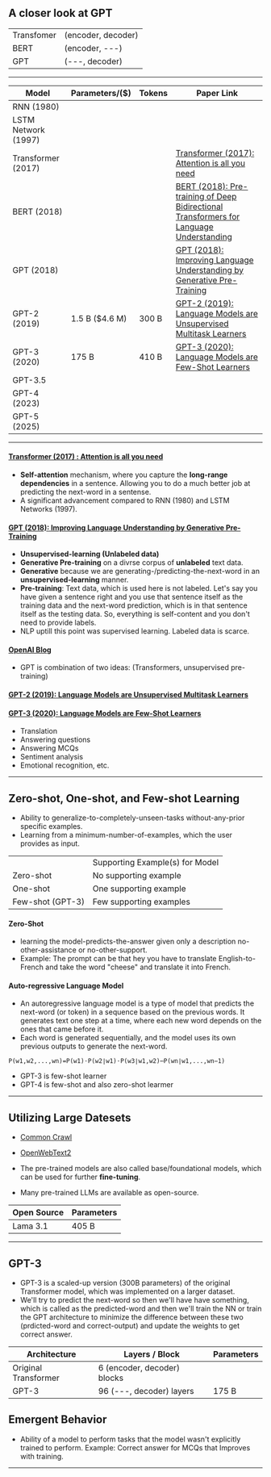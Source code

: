 ## A closer look at GPT 

|||
|---|---|
| Transfomer | (encoder, decoder) |
| BERT       | (encoder, ---) |
| GPT        | (---, decoder) |

***

| Model | Parameters/($) | Tokens| Paper Link| 
|---           |---    | --- | ---|
|RNN (1980)||||
|LSTM Network (1997)||||
| Transformer (2017)  |       | | [Transformer (2017): Attention is all you need](https://arxiv.org/abs/1706.03762) |
| BERT (2018)||| [BERT (2018): Pre-training of Deep Bidirectional Transformers for Language Understanding](https://arxiv.org/abs/1810.04805)|
| GPT (2018)   |         | | [GPT (2018): Improving Language Understanding by Generative Pre-Training](https://cdn.openai.com/research-covers/language-unsupervised/language_understanding_paper.pdf)|
| GPT-2 (2019) | 1.5 B ($4.6 M) | 300 B  | [GPT-2 (2019): Language Models are Unsupervised Multitask Learners](https://cdn.openai.com/better-language-models/language_models_are_unsupervised_multitask_learners.pdf)|
| GPT-3 (2020) | 175 B | 410 B | [GPT-3 (2020): Language Models are Few-Shot Learners](https://arxiv.org/abs/2005.14165)|
| GPT-3.5      |       |  | |
| GPT-4 (2023)       |       |  | |
| GPT-5 (2025)       |       |  | |

***

#### [Transformer (2017) : Attention is all you need](https://arxiv.org/abs/1706.03762)
*  __Self-attention__ mechanism, where you capture the __long-range dependencies__ in a sentence. Allowing you to do a much better job at predicting the next-word in a sentense.
*   A significant advancement compared to RNN (1980) and LSTM Networks (1997).

#### [GPT (2018): Improving Language Understanding by Generative Pre-Training](https://cdn.openai.com/research-covers/language-unsupervised/language_understanding_paper.pdf)
* __Unsupervised-learning (Unlabeled data)__
* __Generative Pre-training__ on a divrse corpus of __unlabeled__ text data.
* __Generative__ because we are generating-/predicting-the-next-word in an __unsupervised-learning__ manner.
* __Pre-training__: Text data, which is used here is not labeled. Let's say you have given a sentence right and you use that sentence itself as the training data and the next-word prediction, which is in that sentence itself as the testing data. So, everything is self-content and you don't need to provide labels.
* NLP uptill this point was supervised learning. Labeled data is scarce.

#### [OpenAI Blog](https://openai.com/index/language-unsupervised/)
* GPT is combination of two ideas: (Transformers, unsupervised pre-training)

#### [GPT-2 (2019): Language Models are Unsupervised Multitask Learners](https://cdn.openai.com/better-language-models/language_models_are_unsupervised_multitask_learners.pdf)


#### [GPT-3 (2020): Language Models are Few-Shot Learners](https://arxiv.org/abs/2005.14165)
* Translation
* Answering questions
* Answering MCQs
* Sentiment analysis
* Emotional recognition, etc.

***

## Zero-shot, One-shot, and Few-shot Learning
* Ability to generalize-to-completely-unseen-tasks without-any-prior specific examples.
* Learning from a minimum-number-of-examples, which the user provides as input.

|||
| --- | --- |
| | Supporting Example(s) for Model |
| Zero-shot | No  supporting example |
| One-shot  | One supporting example |
| Few-shot (GPT-3)  | Few supporting examples|


#### Zero-Shot 
* learning the model-predicts-the-answer given only a description no-other-assistance or no-other-support.
* Example: The prompt can be that hey you have to translate English-to-French and take the word "cheese" and translate it into French.

#### Auto-regressive Language Model
* An autoregressive language model is a type of model that predicts the next-word (or token) in a sequence based on the previous words. It generates text one step at a time, where each new word depends on the ones that came before it.
* Each word is generated sequentially, and the model uses its own previous outputs to generate the next-word.
```
P(w1,w2,...,wn)=P(w1)⋅P(w2∣w1)⋅P(w3∣w1,w2)⋯P(wn∣w1,...,wn−1)
```

* GPT-3 is few-shot learner
* GPT-4 is few-shot and also zero-shot learmer

***

## Utilizing Large Datesets
* [Common Crawl](https://commoncrawl.org/)
* [OpenWebText2](https://openwebtext2.readthedocs.io/en/latest/)

* The pre-trained models are also called base/foundational models, which can be used for further __fine-tuning__.
* Many pre-trained LLMs are available as open-source.
  
|Open Source | Parameters|
|---|---|
|Lama 3.1| 405 B|

***

## GPT-3
* GPT-3 is a scaled-up version (300B parameters) of the original Transformer model, which was implemented on a larger dataset.
* We'll try to predict the next-word so then we'll have have something, which is called as the predicted-word and then we'll train the NN or train the GPT architecture to minimize the difference between these two (prdicted-word and correct-output) and update the weights to get correct answer.

| Architecture | Layers / Block| Parameters |
|---|---|---|
| Original Transformer | 6 (encoder, decoder) blocks | |
| GPT-3                | 96 (---, decoder) layers    | 175 B |

## Emergent Behavior
* Ability of a model to perform tasks that the model wasn't explicitly trained to perform. Example: Correct answer for MCQs that Improves with training.

***



